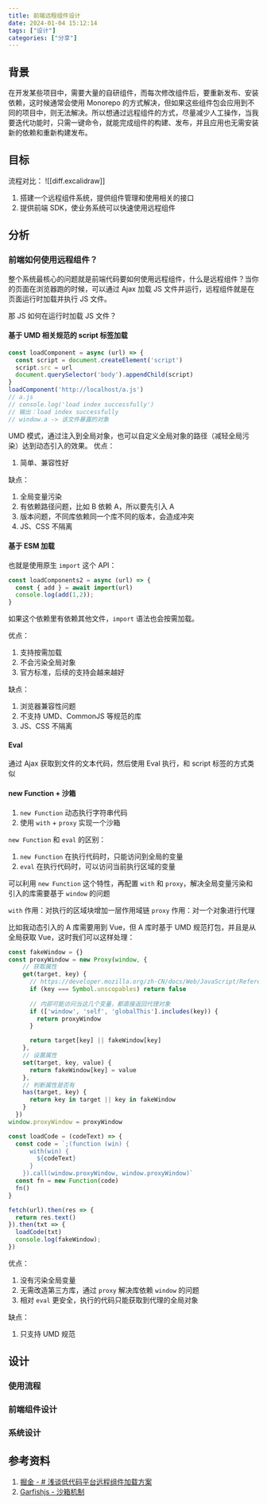 ```yaml
---
title: 前端远程组件设计
date: 2024-01-04 15:12:14
tags: ["设计"]
categories: ["分享"]
---
```

## 背景
在开发某些项目中，需要大量的自研组件，而每次修改组件后，要重新发布、安装依赖，这时候通常会使用 Monorepo 的方式解决，但如果这些组件包会应用到不同的项目中，则无法解决。所以想通过远程组件的方式，尽量减少人工操作，当我要迭代功能时，只需一键命令，就能完成组件的构建、发布，并且应用也无需安装新的依赖和重新构建发布。

## 目标

流程对比：
![[diff.excalidraw]]

1. 搭建一个远程组件系统，提供组件管理和使用相关的接口
2. 提供前端 SDK，使业务系统可以快速使用远程组件

## 分析

### 前端如何使用远程组件？
整个系统最核心的问题就是前端代码要如何使用远程组件，什么是远程组件？当你的页面在浏览器跑的时候，可以通过 Ajax 加载 JS 文件并运行，远程组件就是在页面运行时加载并执行 JS 文件。

那 JS 如何在运行时加载 JS 文件？

#### 基于 UMD 相关规范的 script 标签加载

```javascript
const loadComponent = async (url) => {
  const script = document.createElement('script')
  script.src = url
  document.querySelector('body').appendChild(script)
}
loadComponent('http://localhost/a.js')
// a.js
// console.log('load index successfully')
// 输出：load index successfully
// window.a -> 该文件暴露的对象
```

UMD 模式，通过注入到全局对象，也可以自定义全局对象的路径（减轻全局污染）达到动态引入的效果。
优点：
1. 简单、兼容性好

缺点：
1. 全局变量污染
2. 有依赖路径问题，比如 B 依赖 A，所以要先引入 A
3. 版本问题，不同库依赖同一个库不同的版本，会造成冲突
4. JS、CSS 不隔离

#### 基于 ESM 加载
也就是使用原生 `import` 这个 API：
```javascript
const loadComponents2 = async (url) => {
  const { add } = await import(url)
  console.log(add(1,2));
}
```
如果这个依赖里有依赖其他文件，`import` 语法也会按需加载。

优点：
1. 支持按需加载
2. 不会污染全局对象
3. 官方标准，后续的支持会越来越好

缺点：
1. 浏览器兼容性问题
2.  不支持 UMD、CommonJS  等规范的库
3. JS、CSS 不隔离

#### Eval
通过 Ajax 获取到文件的文本代码，然后使用 Eval 执行，和 script 标签的方式类似

#### new Function + 沙箱
1. `new Function` 动态执行字符串代码
2. 使用 `with` + `proxy` 实现一个沙箱

`new Function` 和 `eval` 的区别：
1. `new Function` 在执行代码时，只能访问到全局的变量
2. `eval` 在执行代码时，可以访问当前执行区域的变量

可以利用 `new Function` 这个特性，再配置 `with` 和 `proxy`，解决全局变量污染和引入的库需要基于 `window` 的问题

`with` 作用：对执行的区域块增加一层作用域链
`proxy` 作用：对一个对象进行代理

比如我动态引入的 A 库需要用到 Vue，但 A 库时基于 UMD 规范打包，并且是从全局获取 Vue，这时我们可以这样处理：
```javascript
const fakeWindow = {}
const proxyWindow = new Proxy(window, {
    // 获取属性
    get(target, key) {
      // https://developer.mozilla.org/zh-CN/docs/Web/JavaScript/Reference/Global_Objects/Symbol/unscopables
      if (key === Symbol.unscopables) return false
      
      // 内部可能访问当这几个变量，都直接返回代理对象
      if (['window', 'self', 'globalThis'].includes(key)) {
        return proxyWindow
      }

      return target[key] || fakeWindow[key]
    },
    // 设置属性
    set(target, key, value) {
      return fakeWindow[key] = value
    },
    // 判断属性是否有
    has(target, key) {
      return key in target || key in fakeWindow
    }
  })
window.proxyWindow = proxyWindow

const loadCode = (codeText) => {
  const code = `;(function (win) {
      with(win) {
        ${codeText}
      }
    }).call(window.proxyWindow, window.proxyWindow)`
  const fn = new Function(code)
  fn()
}

fetch(url).then(res => {
  return res.text()
}).then(txt => {
  loadCode(txt)
  console.log(fakeWindow);
})

```

优点：
1. 没有污染全局变量
2. 无需改造第三方库，通过 `proxy` 解决库依赖 `window` 的问题
3. 相对 `eval` 更安全，执行的代码只能获取到代理的全局对象

缺点：
1. 只支持 UMD 规范
## 设计

### 使用流程


### 前端组件设计

### 系统设计

## 参考资料
1. [掘金 - # 浅谈低代码平台远程组件加载方案](https://juejin.cn/post/7127440050937151525?searchId=202402200948439268ACBE31B0D25411D4#heading-4)
2. [Garfishjs - 沙箱机制](https://www.garfishjs.org/guide/sandbox#proxy)
